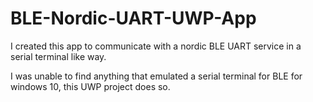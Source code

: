 # BLE-Nordic-UART-UWP-App

I created this app to communicate with a nordic BLE UART service in a serial terminal like way.

I was unable to find anything that emulated a serial terminal for BLE for windows 10, this UWP project does so.
